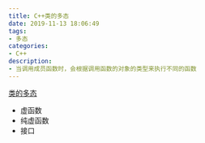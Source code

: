 ```yaml
---
title: C++类的多态
date: 2019-11-13 18:06:49
tags:
- 多态
categories:
- C++
description:
- 当调用成员函数时，会根据调用函数的对象的类型来执行不同的函数
---
```


[类的多态](https://blog.csdn.net/wucz122140729/article/details/98583135)
<!--more-->
* 虚函数
* 纯虚函数
* 接口
